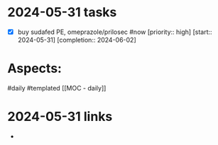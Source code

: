 
# 2024-05-31 tasks

- [x] buy sudafed PE, omeprazole/prilosec #now  [priority:: high]  [start:: 2024-05-31]  [completion:: 2024-06-02]

# Aspects:
#daily #templated
[[MOC - daily]]

# 2024-05-31 links
- 



